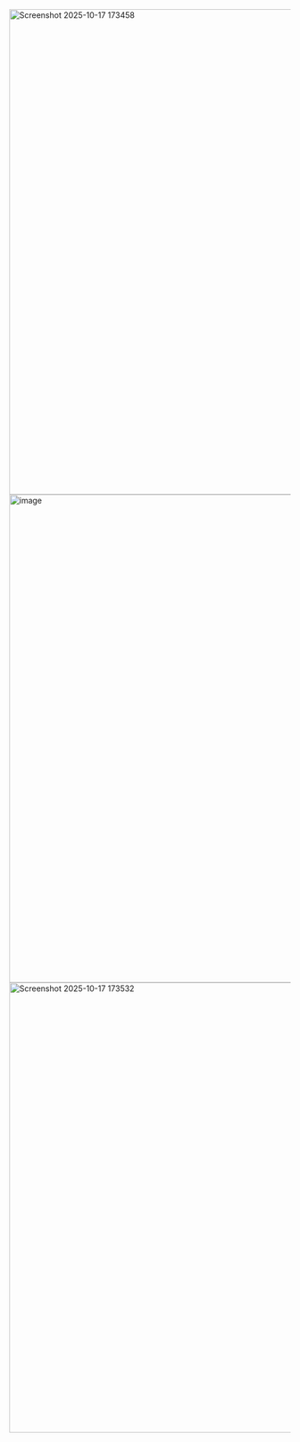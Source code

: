 <img width="1902" height="868" alt="Screenshot 2025-10-17 173458" src="https://github.com/user-attachments/assets/84a81295-06cb-41b1-bd79-6a27c74dd1a5" />

<img width="1666" height="873" alt="image" src="https://github.com/user-attachments/assets/4c77830b-b516-4f56-ab03-616a4e38d783" />
<img width="1832" height="805" alt="Screenshot 2025-10-17 173532" src="https://github.com/user-attachments/assets/74e1c404-15e2-4a9d-8f52-dd58afb53417" />
